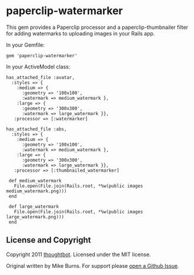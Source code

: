 paperclip-watermarker
=====================

This gem provides a Paperclip processor and a paperclip-thumbnailer filter for adding watermarks to uploading images in your Rails app.

In your Gemfile:

    gem 'paperclip-watermarker'

In your ActiveModel class:

    has_attached_file :avatar,
      :styles => {
        :medium => {
          :geometry => '100x100',
          :watermark => medium_watermark },
        :large => {
          :geometry => '300x300',
          :watermark => large_watermark }},
       :processor => [:watermarker]

    has_attached_file :abs,
      :styles => {
        :medium => {
          :geometry => '100x100',
          :watermark => medium_watermark },
        :large => {
          :geometry => '300x300',
          :watermark => large_watermark }},
       :processor => [:thumbnailed_watermarker]

     def medium_watermark
       File.open(File.join(Rails.root, *%w(public images medium_watermark.png)))
     end

     def large_watermark
       File.open(File.join(Rails.root, *%w(public images large_watermark.png)))
     end

License and Copyright
---------------------

Copyright 2011 [thoughtbot](http://thoughtbot.com/). Licensed under the MIT license.

Original written by Mike Burns. For support please [open a Github Issue](https://github.com/thoughtbot/paperclip-watermarker/issues).
